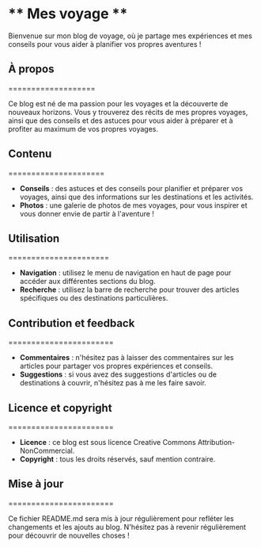 # ** Mes voyage **

Bienvenue sur mon blog de voyage, où je partage mes expériences et mes conseils pour vous aider à planifier vos propres aventures !

## **À propos**

===================

Ce blog est né de ma passion pour les voyages et la découverte de nouveaux horizons. Vous y trouverez des récits de mes propres voyages, ainsi que des conseils et des astuces pour vous aider à préparer et à profiter au maximum de vos propres voyages.

## **Contenu**

=====================

- **Conseils** : des astuces et des conseils pour planifier et préparer vos voyages, ainsi que des informations sur les destinations et les activités.
- **Photos** : une galerie de photos de mes voyages, pour vous inspirer et vous donner envie de partir à l'aventure !

## **Utilisation**

======================

- **Navigation** : utilisez le menu de navigation en haut de page pour accéder aux différentes sections du blog.
- **Recherche** : utilisez la barre de recherche pour trouver des articles spécifiques ou des destinations particulières.

## **Contribution et feedback**

=======================

- **Commentaires** : n'hésitez pas à laisser des commentaires sur les articles pour partager vos propres expériences et conseils.
- **Suggestions** : si vous avez des suggestions d'articles ou de destinations à couvrir, n'hésitez pas à me les faire savoir.

## **Licence et copyright**

=======================

- **Licence** : ce blog est sous licence Creative Commons Attribution-NonCommercial.
- **Copyright** : tous les droits réservés, sauf mention contraire.

## **Mise à jour**

=======================

Ce fichier README.md sera mis à jour régulièrement pour refléter les changements et les ajouts au blog. N'hésitez pas à revenir régulièrement pour découvrir de nouvelles choses !

